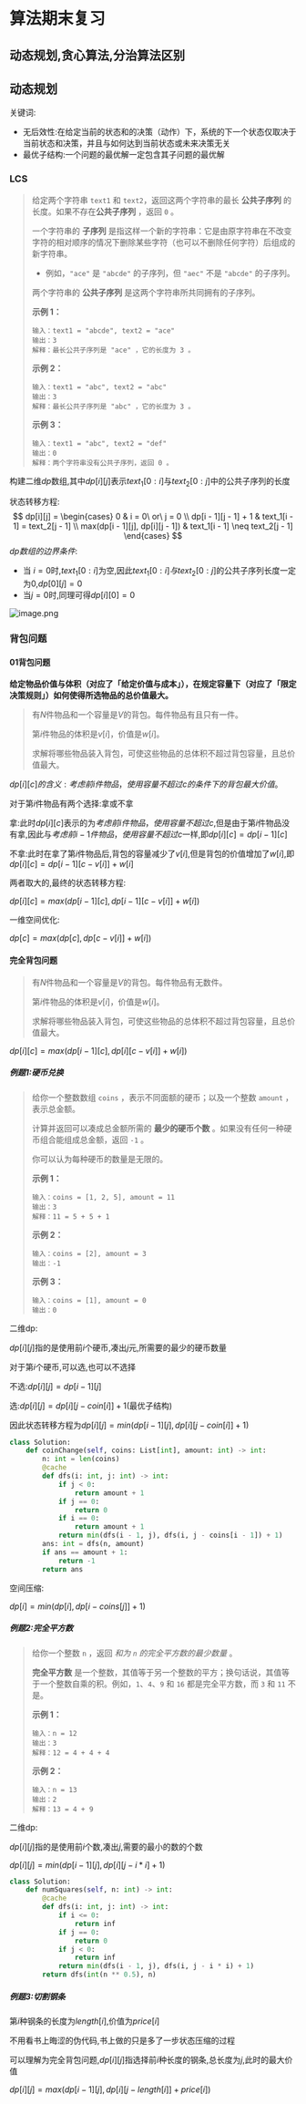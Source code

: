 # 算法期末复习

## 动态规划,贪心算法,分治算法区别

## 动态规划

关键词:

+   无后效性:在给定当前的状态和的决策（动作）下，系统的下一个状态仅取决于当前状态和决策，并且与如何达到当前状态或未来决策无关
+   最优子结构:一个问题的最优解一定包含其子问题的最优解

### LCS

>   给定两个字符串 `text1` 和 `text2`，返回这两个字符串的最长 **公共子序列** 的长度。如果不存在**公共子序列** ，返回 `0` 。
>
>   一个字符串的 **子序列** 是指这样一个新的字符串：它是由原字符串在不改变字符的相对顺序的情况下删除某些字符（也可以不删除任何字符）后组成的新字符串。
>
>   +   例如，`"ace"` 是 `"abcde"` 的子序列，但 `"aec"` 不是 `"abcde"` 的子序列。
>
>   两个字符串的 **公共子序列** 是这两个字符串所共同拥有的子序列。
>
>   **示例 1：**
>
>   ```
>   输入：text1 = "abcde", text2 = "ace" 
>   输出：3  
>   解释：最长公共子序列是 "ace" ，它的长度为 3 。
>   ```
>
>   **示例 2：**
>
>   ```
>   输入：text1 = "abc", text2 = "abc"
>   输出：3
>   解释：最长公共子序列是 "abc" ，它的长度为 3 。
>   ```
>
>   **示例 3：**
>
>   ```
>   输入：text1 = "abc", text2 = "def"
>   输出：0
>   解释：两个字符串没有公共子序列，返回 0 。
>   ```

构建二维$dp$数组,其中$dp[i][j]$表示$text_1[0:i]$与$text_2[0:j]$中的公共子序列的长度

状态转移方程:
$$
dp[i][j] = 
\begin{cases}
0 & i = 0\ or\ j = 0 \\
dp[i - 1][j - 1] + 1 & text_1[i - 1] = text_2[j - 1] \\
max(dp[i - 1][j], dp[i][j - 1]) & text_1[i - 1] \neq text_2[j - 1]
\end{cases}
$$
$dp数组的边界条件$:

+   当 $i = 0$时,$text_1[0:i]$为空,因此$text_1[0:i]与text_2[0:j]$的公共子序列长度一定为0,$dp[0][j] = 0$
+   当$j = 0$时,同理可得$dp[i][0] = 0$

![image.png](./assets/1617411822-KhEKGw-image.png)

### 背包问题

#### 01背包问题

**给定物品价值与体积（对应了「给定价值与成本」），在规定容量下（对应了「限定决策规则」）如何使得所选物品的总价值最大。**

>   有$N$件物品和一个容量是$V$的背包。每件物品有且只有一件。
>
>   第$i$件物品的体积是$v[i]$，价值是$w[i]$。
>
>   求解将哪些物品装入背包，可使这些物品的总体积不超过背包容量，且总价值最大。

$dp[i][c]的含义:考虑前i件物品，使用容量不超过c的条件下的背包最大价值。$

对于第$i$件物品有两个选择:拿或不拿

拿:此时$dp[i][c]$表示的为$考虑前i件物品，使用容量不超过c$,但是由于第$i$件物品没有拿,因此与$考虑前i - 1件物品，使用容量不超过c$一样,即$dp[i][c] = dp[i - 1][c]$

不拿:此时在拿了第$i$件物品后,背包的容量减少了$v[i]$,但是背包的价值增加了$w[i]$,即$dp[i][c] = dp[i - 1][c - v[i]] + w[i]$

两者取大的,最终的状态转移方程:

$dp[i][c] = max(dp[i - 1][c], dp[i - 1][c - v[i]] + w[i])$

一维空间优化:

$dp[c] = max(dp[c], dp[c - v[i]] + w[i])$

#### 完全背包问题

>   有$N$件物品和一个容量是$V$的背包。每件物品有无数件。
>
>   第$i$件物品的体积是$v[i]$，价值是$w[i]$。
>
>   求解将哪些物品装入背包，可使这些物品的总体积不超过背包容量，且总价值最大。

$dp[i][c] = max(dp[i - 1][c], dp[i][c - v[i]] + w[i])$

##### 例题1:硬币兑换

>   给你一个整数数组 `coins` ，表示不同面额的硬币；以及一个整数 `amount` ，表示总金额。
>
>   计算并返回可以凑成总金额所需的 **最少的硬币个数** 。如果没有任何一种硬币组合能组成总金额，返回 `-1` 。
>
>   你可以认为每种硬币的数量是无限的。
>
>   **示例 1：**
>
>   ```
>   输入：coins = [1, 2, 5], amount = 11
>   输出：3 
>   解释：11 = 5 + 5 + 1
>   ```
>
>   **示例 2：**
>
>   ```
>   输入：coins = [2], amount = 3
>   输出：-1
>   ```
>
>   **示例 3：**
>
>   ```
>   输入：coins = [1], amount = 0
>   输出：0
>   ```

二维dp:

$dp[i][j]$指的是使用前$i$个硬币,凑出$j$元,所需要的最少的硬币数量

对于第$i$个硬币,可以选,也可以不选择

不选:$dp[i][j] = dp[i - 1][j]$

选:$dp[i][j] = dp[i][j - coin[i]] + 1$(最优子结构)

因此状态转移方程为$dp[i][j] = min(dp[i - 1][j], dp[i][j - coin[i]] + 1)$

```python
class Solution:
    def coinChange(self, coins: List[int], amount: int) -> int:
        n: int = len(coins)
        @cache
        def dfs(i: int, j: int) -> int:
            if j < 0:
                return amount + 1
            if j == 0:
                return 0
            if i == 0:
                return amount + 1
            return min(dfs(i - 1, j), dfs(i, j - coins[i - 1]) + 1)
        ans: int = dfs(n, amount)
        if ans == amount + 1:
            return -1
        return ans 
```

空间压缩:

$dp[i] = min(dp[i], dp[i - coins[j]] + 1)$

##### 例题2:完全平方数

>   给你一个整数 `n` ，返回 *和为 `n` 的完全平方数的最少数量* 。
>
>   **完全平方数** 是一个整数，其值等于另一个整数的平方；换句话说，其值等于一个整数自乘的积。例如，`1`、`4`、`9` 和 `16` 都是完全平方数，而 `3` 和 `11` 不是。
>
>   **示例 1：**
>
>   ```
>   输入：n = 12
>   输出：3 
>   解释：12 = 4 + 4 + 4
>   ```
>
>   **示例 2：**
>
>   ```
>   输入：n = 13
>   输出：2
>   解释：13 = 4 + 9
>   ```

二维dp:

$dp[i][j]$指的是使用前$i$个数,凑出$j$,需要的最小的数的个数

$dp[i][j] = min(dp[i - 1][j], dp[i][j - i*i] + 1)$

```python
class Solution:
    def numSquares(self, n: int) -> int:
        @cache
        def dfs(i: int, j: int) -> int:
            if i <= 0:
                return inf
            if j == 0:
                return 0
            if j < 0:
                return inf
            return min(dfs(i - 1, j), dfs(i, j - i * i) + 1)
        return dfs(int(n ** 0.5), n)
```

##### 例题3:切割钢条

第$i$种钢条的长度为$length[i]$,价值为$price[i]$

不用看书上晦涩的伪代码,书上做的只是多了一步状态压缩的过程

可以理解为完全背包问题,$dp[i][j]$指选择前$i$种长度的钢条,总长度为$j$,此时的最大价值

$dp[i][j] = max(dp[i - 1][j], dp[i][j - length[i]] + price[i])$
